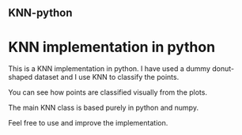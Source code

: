 ## KNN-python
# KNN implementation in python

This is a KNN implementation in python.
I have used a dummy donut-shaped dataset and I use KNN to classify the points.

You can see how points are classified visually from the plots.

The main KNN class is based purely in python and numpy.

Feel free to use and improve the implementation.
